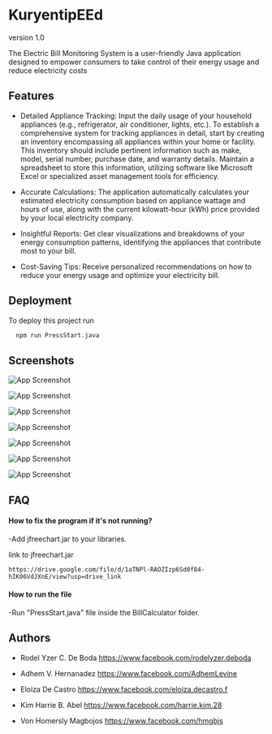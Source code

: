 
# KuryentipEEd

version 1.0

The Electric Bill Monitoring System is a user-friendly Java application designed to empower consumers to take control of their energy usage and reduce electricity costs


## Features

- Detailed Appliance Tracking: Input the daily usage of your household appliances (e.g., refrigerator, air conditioner, lights, etc.).
To establish a comprehensive system for tracking appliances in detail, start by creating an inventory encompassing all appliances within your home or facility. This inventory should include pertinent information such as make, model, serial number, purchase date, and warranty details. Maintain a spreadsheet to store this information, utilizing software like Microsoft Excel or specialized asset management tools for efficiency.

- Accurate Calculations: The application automatically calculates your estimated electricity consumption based on appliance wattage and hours of use, along with the current kilowatt-hour (kWh) price provided by your local electricity company.
  
- Insightful Reports: Get clear visualizations and breakdowns of your energy consumption patterns, identifying the appliances that contribute most to your bill.

- Cost-Saving Tips: Receive personalized recommendations on how to reduce your energy usage and optimize your electricity bill.



## Deployment

To deploy this project run

```bash
  npm run PressStart.java
```


## Screenshots

![App Screenshot](https://drive.google.com/file/d/1Ov5csV8hcagSxL1RFAcy5rOdIbiwetD6/view?usp=drive_link)

![App Screenshot](https://drive.google.com/file/d/1XR--3iRL0N2a2YZprGp4foGw_idIA9f0/view?usp=drive_link)

![App Screenshot](https://drive.google.com/file/d/1FxJndzh6DeEreyLQh2gdr1PBK6-fE9zn/view?usp=drive_link)

![App Screenshot](https://drive.google.com/file/d/16FWG4vi6Sg7d3vhcB4eRLIWogkDEptkU/view?usp=drive_link)

![App Screenshot](https://drive.google.com/file/d/1GIf3dRicK-_mS-_XtEBAH4unKk8JWFee/view?usp=drive_link)

![App Screenshot](https://drive.google.com/file/d/1406mp4TvpmIcjYu0epiQxrtFg-jnaoR7/view?usp=drive_link)

![App Screenshot](https://drive.google.com/file/d/1xhxhpX9948_DisWvin8TNU_mwb5vL4OK/view?usp=drive_link)


## FAQ

#### How to fix the program if it's not running?

-Add jfreechart.jar to your libraries.

link to jfreechart.jar

    https://drive.google.com/file/d/1aTNPl-RAOZIzp6Sd0f84-hIK06VdJXnE/view?usp=drive_link

#### How to run the file

-Run "PressStart.java" file inside the BillCalculator folder.


## Authors

- Rodel Yzer C. De Boda
https://www.facebook.com/rodelyzer.deboda

- Adhem V. Hernanadez
https://www.facebook.com/AdhemLevine

- Eloiza De Castro
https://www.facebook.com/eloiza.decastro.f

- Kim Harrie B. Abel
https://www.facebook.com/harrie.kim.28

- Von Homersly Magbojos
https://www.facebook.com/hmgbjs

